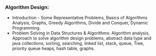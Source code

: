 ### Algorithm Design:
- Introduction - Some Representative Problems, Basics of Algorithms Analysis, Graphs, Greedy Algorithms, Divide and Conquer, Dynamic Programming.
- Problem Solving in Data Structures & Algorithms: Algorithm analysis, Approach to solve algorithm design problems, abstract data type and java collections, sorting, searching, linked list, stack, queue, Tree, priority queue heaps, hash table, graphs.
